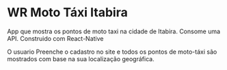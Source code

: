 # WR Moto Táxi Itabira

 App que mostra os pontos de moto taxi na cidade de Itabira. Consome uma API. Construido com React-Native

O usuario Preenche o cadastro no site e todos os pontos de moto-táxi são mostrados com base na sua localização geográfica.